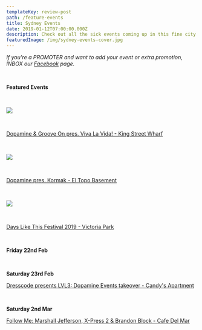 ```yaml
---
templateKey: review-post
path: /feature-events
title: Sydney Events
date: 2019-01-12T07:00:00.000Z
description: Check out all the sick events coming up in this fine city!
featuredImage: /img/sydney-events-cover.jpg
---
```

_If you're a PROMOTER and want to add your event or extra promotion, INBOX our [Facebook](https://www.facebook.com/ravereviewz) page._

<br>

**Featured Events**

<br>

![](/img/52378401_606968376427613_2939912570175225856_o.jpg)

<br>

[Dopamine & Groove On pres. Viva La Vida! - King Street Wharf](https://www.facebook.com/events/649902635425501/)

<br>

![](/img/51754557_608142296310221_875907418368770048_o.jpg)

<br>

[Dopamine pres. Kormak - El Topo Basement](https://www.facebook.com/events/1408951339240474/)

<br>

![](/img/44887187_752581595085419_9025674769529307136_o.jpg)

<br>

[Days Like This Festival 2019 - Victoria Park](https://www.facebook.com/events/1834793096636236/)

<br>

**Friday 22nd Feb**

<br>

**Saturday 23rd Feb**

[Dresscode presents LVL3: Dopamine Events takeover - Candy's Apartment](https://www.facebook.com/events/401928210582941/)

<br>

**Saturday 2nd Mar**

[Follow Me: Marshall Jefferson, X-Press 2 & Brandon Block - Cafe Del Mar](https://www.facebook.com/events/1998886000164449/)
